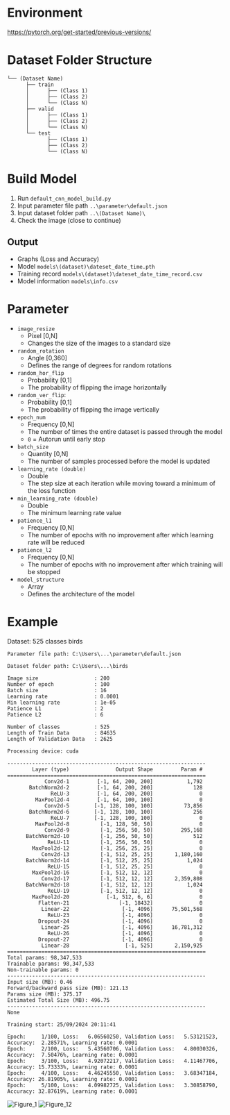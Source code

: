 # Environment
https://pytorch.org/get-started/previous-versions/

# Dataset Folder Structure
```
└── (Dataset Name)
      ├── train
      │      ├── (Class 1)
      │      ├── (Class 2)
      │      └── (Class N)
      ├── valid
      │      ├── (Class 1)
      │      ├── (Class 2)
      │      └── (Class N)
      └── test
             ├── (Class 1)
             ├── (Class 2)
             └── (Class N)
```

# Build Model
1. Run `default_cnn_model_build.py`
2. Input parameter file path `..\parameter\default.json`
3. Input dataset folder path `..\(Dataset Name)\`
4. Check the image (close to continue)

## Output
- Graphs (Loss and Accuracy)
- Model `models\(dataset)\dateset_date_time.pth`
- Training record `models\(dataset)\dateset_date_time_record.csv`
- Model information `models\info.csv`

# Parameter
- `image_resize`
  - Pixel [0,N]
  - Changes the size of the images to a standard size
- `random_rotation`
  - Angle [0,360]
  - Defines the range of degrees for random rotations
- `random_hor_flip`
  - Probability [0,1]
  - The probability of flipping the image horizontally
- `random_ver_flip`:
  - Probability [0,1]
  - The probability of flipping the image vertically
- `epoch_num`
  - Frequency [0,N]
  - The number of times the entire dataset is passed through the model
  - `0` = Autorun until early stop
- `batch_size`
  - Quantity [0,N]
  - The number of samples processed before the model is updated
- `learning_rate (double)`
  - Double
  - The step size at each iteration while moving toward a minimum of the loss function
- `min_learning_rate (double)`
  - Double
  - The minimum learning rate value
- `patience_l1`
  - Frequency [0,N]
  - The number of epochs with no improvement after which learning rate will be reduced
- `patience_l2`
  - Frequency [0,N]
  - The number of epochs with no improvement after which training will be stopped
- `model_structure`
  - Array
  - Defines the architecture of the model

# Example
Dataset: 525 classes birds
```
Parameter file path: C:\Users\...\parameter\default.json

Dataset folder path: C:\Users\...\birds

Image size                  : 200
Number of epoch             : 100
Batch size                  : 16
Learning rate               : 0.0001
Min learning rate           : 1e-05
Patience L1                 : 2
Patience L2                 : 6

Number of classes           : 525
Length of Train Data        : 84635
Length of Validation Data   : 2625

Processing device: cuda

----------------------------------------------------------------
        Layer (type)               Output Shape         Param #
================================================================
            Conv2d-1         [-1, 64, 200, 200]           1,792
       BatchNorm2d-2         [-1, 64, 200, 200]             128
              ReLU-3         [-1, 64, 200, 200]               0
         MaxPool2d-4         [-1, 64, 100, 100]               0
            Conv2d-5        [-1, 128, 100, 100]          73,856
       BatchNorm2d-6        [-1, 128, 100, 100]             256
              ReLU-7        [-1, 128, 100, 100]               0
         MaxPool2d-8          [-1, 128, 50, 50]               0
            Conv2d-9          [-1, 256, 50, 50]         295,168
      BatchNorm2d-10          [-1, 256, 50, 50]             512
             ReLU-11          [-1, 256, 50, 50]               0
        MaxPool2d-12          [-1, 256, 25, 25]               0
           Conv2d-13          [-1, 512, 25, 25]       1,180,160
      BatchNorm2d-14          [-1, 512, 25, 25]           1,024
             ReLU-15          [-1, 512, 25, 25]               0
        MaxPool2d-16          [-1, 512, 12, 12]               0
           Conv2d-17          [-1, 512, 12, 12]       2,359,808
      BatchNorm2d-18          [-1, 512, 12, 12]           1,024
             ReLU-19          [-1, 512, 12, 12]               0
        MaxPool2d-20            [-1, 512, 6, 6]               0
          Flatten-21                [-1, 18432]               0
           Linear-22                 [-1, 4096]      75,501,568
             ReLU-23                 [-1, 4096]               0
          Dropout-24                 [-1, 4096]               0
           Linear-25                 [-1, 4096]      16,781,312
             ReLU-26                 [-1, 4096]               0
          Dropout-27                 [-1, 4096]               0
           Linear-28                  [-1, 525]       2,150,925
================================================================
Total params: 98,347,533
Trainable params: 98,347,533
Non-trainable params: 0
----------------------------------------------------------------
Input size (MB): 0.46
Forward/backward pass size (MB): 121.13
Params size (MB): 375.17
Estimated Total Size (MB): 496.75
----------------------------------------------------------------
None

Training start: 25/09/2024 20:11:41

Epoch:     1/100, Loss:   6.06560250, Validation Loss:   5.53121523, Accuracy:  2.28571%, Learning rate: 0.0001
Epoch:     2/100, Loss:   5.43560706, Validation Loss:   4.80030326, Accuracy:  7.50476%, Learning rate: 0.0001
Epoch:     3/100, Loss:   4.92072217, Validation Loss:   4.11467706, Accuracy: 15.73333%, Learning rate: 0.0001
Epoch:     4/100, Loss:   4.46245550, Validation Loss:   3.68347184, Accuracy: 26.81905%, Learning rate: 0.0001
Epoch:     5/100, Loss:   4.09982725, Validation Loss:   3.30858790, Accuracy: 32.87619%, Learning rate: 0.0001
```
![Figure_1](https://github.com/user-attachments/assets/286a1fcd-2917-4434-8a4e-c912c13ffce1)
![Figure_12](https://github.com/user-attachments/assets/fb68f5aa-a7fa-4fda-a25b-138713344a4c)

